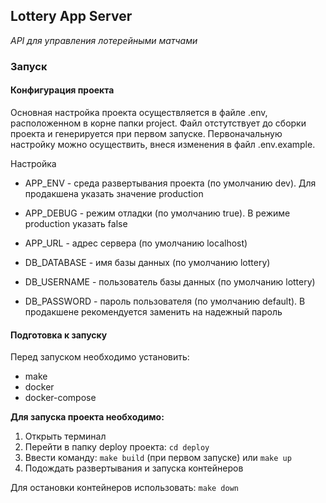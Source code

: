 ## Lottery App Server

*API для управления лотерейными матчами*

### Запуск

#### Конфигурация проекта

Основная настройка проекта осуществляется в файле .env, расположенном в корне папки project. Файл отстутствует до сборки проекта и генерируется при первом запуске. Первоначальную настройку можно осуществить, внеся изменения в файл .env.example.

Настройка 

* APP_ENV - среда развертывания проекта (по умолчанию dev). Для продакшена указать значение production
* APP_DEBUG - режим отладки (по умолчанию true). В режиме production указать false
* APP_URL - адрес сервера (по умолчанию localhost)


* DB_DATABASE - имя базы данных (по умолчанию lottery)
* DB_USERNAME - пользователь базы данных (по умолчанию lottery)
* DB_PASSWORD - пароль пользователя (по умолчанию default). В продакшене рекомендуется заменить на надежный пароль

#### Подготовка к запуску

Перед запуском необходимо установить:

* make
* docker
* docker-compose

**Для запуска проекта необходимо:**

1. Открыть терминал
2. Перейти в папку deploy проекта: ```cd deploy```
3. Ввести команду: ```make build``` (при первом запуске) или ```make up```
4. Подождать развертывания и запуска контейнеров

Для остановки контейнеров использовать: ```make down```



